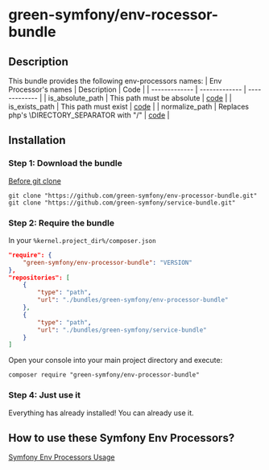 green-symfony/env-rocessor-bundle
========

## Description

This bundle provides the following env-processors names:
| Env Processor's names | Description | Code |
| ------------- | ------------- | ------------- |
| is_absolute_path | This path must be absolute | [code](https://github.com/green-symfony/env-processor-bundle/blob/main/src/DependencyInjection/IsAbsolutePathVarProcessor.php) |
| is_exists_path | This path must exist | [code](https://github.com/green-symfony/env-processor-bundle/blob/main/src/DependencyInjection/IsExistsPathVarProcessor.php) |
| normalize_path | Replaces php's \DIRECTORY_SEPARATOR with "/" | [code](https://github.com/green-symfony/env-processor-bundle/blob/main/src/DependencyInjection/NormalizePathEnvVarProcessor.php) |

## Installation

### Step 1: Download the bundle

[Before git clone](https://github.com/green-symfony/docs/blob/main/docs/bundles_green_symfony%20mkdir.md)

```console
git clone "https://github.com/green-symfony/env-processor-bundle.git"
git clone "https://github.com/green-symfony/service-bundle.git"
```

### Step 2: Require the bundle

In your `%kernel.project_dir%/composer.json`

```json
"require": {
	"green-symfony/env-processor-bundle": "VERSION"
},
"repositories": [
	{
		"type": "path",
		"url": "./bundles/green-symfony/env-processor-bundle"
	},
	{
		"type": "path",
		"url": "./bundles/green-symfony/service-bundle"
	}
]
```

Open your console into your main project directory and execute:

```console
composer require "green-symfony/env-processor-bundle"
```

### Step 4: Just use it

Everything has already installed!
You can already use it.

## How to use these Symfony Env Processors?

[Symfony Env Processors Usage](https://github.com/green-symfony/docs/blob/main/docs/symfony%20env-processors%20usage.md)
